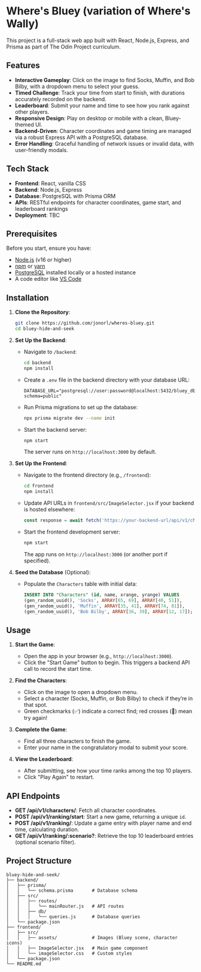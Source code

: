 # Where's Bluey (variation of Where's Wally)

This project is a full-stack web app built with React, Node.js, Express, and Prisma as part of The Odin Project curriculum.

## Features

- **Interactive Gameplay**: Click on the image to find Socks, Muffin, and Bob Bilby, with a dropdown menu to select your guess.
- **Timed Challenge**: Track your time from start to finish, with durations accurately recorded on the backend.
- **Leaderboard**: Submit your name and time to see how you rank against other players.
- **Responsive Design**: Play on desktop or mobile with a clean, Bluey-themed UI.
- **Backend-Driven**: Character coordinates and game timing are managed via a robust Express API with a PostgreSQL database.
- **Error Handling**: Graceful handling of network issues or invalid data, with user-friendly modals.

## Tech Stack

- **Frontend**: React, vanilla CSS 
- **Backend**: Node.js, Express
- **Database**: PostgreSQL with Prisma ORM
- **APIs**: RESTful endpoints for character coordinates, game start, and leaderboard rankings
- **Deployment**: TBC

## Prerequisites

Before you start, ensure you have:

- [Node.js](https://nodejs.org/) (v16 or higher)
- [npm](https://www.npmjs.com/) or [yarn](https://yarnpkg.com/)
- [PostgreSQL](https://www.postgresql.org/) installed locally or a hosted instance
- A code editor like [VS Code](https://code.visualstudio.com/)

## Installation

1. **Clone the Repository**:
   ```bash
   git clone https://github.com/jonorl/wheres-bluey.git
   cd bluey-hide-and-seek
   ```

2. **Set Up the Backend**:
   - Navigate to `/backend`:
     ```bash
     cd backend
     npm install
     ```
   - Create a `.env` file in the backend directory with your database URL:
     ```env
     DATABASE_URL="postgresql://user:password@localhost:5432/bluey_db?schema=public"
     ```
   - Run Prisma migrations to set up the database:
     ```bash
     npx prisma migrate dev --name init
     ```
   - Start the backend server:
     ```bash
     npm start
     ```
     The server runs on `http://localhost:3000` by default.

3. **Set Up the Frontend**:
   - Navigate to the frontend directory (e.g., `/frontend`):
     ```bash
     cd frontend
     npm install
     ```
   - Update API URLs in `frontend/src/ImageSelector.jsx` if your backend is hosted elsewhere:
     ```javascript
     const response = await fetch('https://your-backend-url/api/v1/characters/');
     ```
   - Start the frontend development server:
     ```bash
     npm start
     ```
     The app runs on `http://localhost:3000` (or another port if specified).

4. **Seed the Database** (Optional):
   - Populate the `Characters` table with initial data:
     ```sql
     INSERT INTO "Characters" (id, name, xrange, yrange) VALUES
     (gen_random_uuid(), 'Socks', ARRAY[65, 69], ARRAY[40, 51]),
     (gen_random_uuid(), 'Muffin', ARRAY[35, 41], ARRAY[74, 81]),
     (gen_random_uuid(), 'Bob Bilby', ARRAY[36, 39], ARRAY[12, 17]);
     ```

## Usage

1. **Start the Game**:
   - Open the app in your browser (e.g., `http://localhost:3000`).
   - Click the "Start Game" button to begin. This triggers a backend API call to record the start time.

2. **Find the Characters**:
   - Click on the image to open a dropdown menu.
   - Select a character (Socks, Muffin, or Bob Bilby) to check if they’re in that spot.
   - Green checkmarks (✅) indicate a correct find; red crosses (🚫) mean try again!

3. **Complete the Game**:
   - Find all three characters to finish the game.
   - Enter your name in the congratulatory modal to submit your score.

4. **View the Leaderboard**:
   - After submitting, see how your time ranks among the top 10 players.
   - Click "Play Again" to restart.

## API Endpoints

- **GET /api/v1/characters/**: Fetch all character coordinates.
- **POST /api/v1/ranking/start**: Start a new game, returning a unique `id`.
- **POST /api/v1/ranking/**: Update a game entry with player name and end time, calculating duration.
- **GET /api/v1/ranking/:scenario?**: Retrieve the top 10 leaderboard entries (optional scenario filter).

## Project Structure

```
bluey-hide-and-seek/
├── backend/
│   ├── prisma/
│   │   └── schema.prisma       # Database schema
│   ├── src/
│   │   ├── routes/
│   │   │   └── mainRouter.js   # API routes
│   │   ├── db/
│   │   │   └── queries.js      # Database queries
│   └── package.json
├── frontend/
│   ├── src/
│   │   ├── assets/             # Images (Bluey scene, character icons)
│   │   ├── ImageSelector.jsx   # Main game component
│   │   └── imageSelector.css   # Custom styles
│   └── package.json
└── README.md
```
